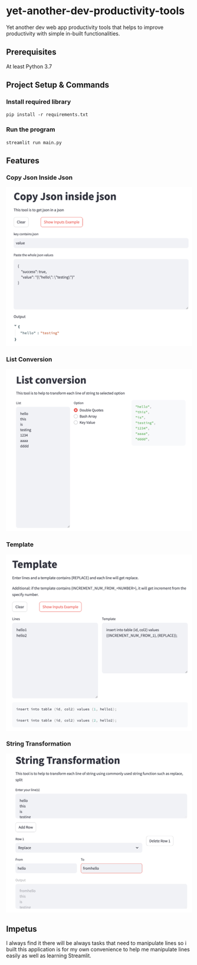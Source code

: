 # yet-another-dev-productivity-tools
Yet another dev web app productivity tools that helps to improve productivity with simple in-built functionalities.

## Prerequisites

At least Python 3.7

## Project Setup & Commands

### Install required library

```shell
pip install -r requirements.txt
```

### Run the program

```shell
streamlit run main.py
```

## Features

### Copy Json Inside Json

![copy_json](./screenshots/copy_json.png)

### List Conversion

![list_conversion](./screenshots/list_conversion.png)

### Template

![template](./screenshots/template.png)

### String Transformation

![transformation](./screenshots/transformation.png)

## Impetus

I always find it there will be always tasks that need to manipulate lines so i built this application is for my own convenience to help me manipulate lines easily as well as learning Streamlit.